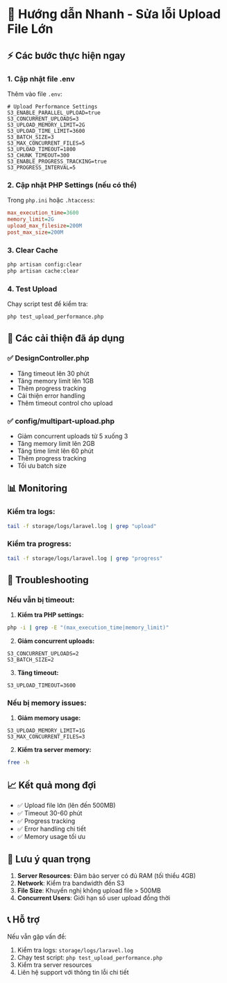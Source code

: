 # 🚀 Hướng dẫn Nhanh - Sửa lỗi Upload File Lớn

## ⚡ Các bước thực hiện ngay

### 1. **Cập nhật file .env**

Thêm vào file `.env`:

```env
# Upload Performance Settings
S3_ENABLE_PARALLEL_UPLOAD=true
S3_CONCURRENT_UPLOADS=3
S3_UPLOAD_MEMORY_LIMIT=2G
S3_UPLOAD_TIME_LIMIT=3600
S3_BATCH_SIZE=3
S3_MAX_CONCURRENT_FILES=5
S3_UPLOAD_TIMEOUT=1800
S3_CHUNK_TIMEOUT=300
S3_ENABLE_PROGRESS_TRACKING=true
S3_PROGRESS_INTERVAL=5
```

### 2. **Cập nhật PHP Settings (nếu có thể)**

Trong `php.ini` hoặc `.htaccess`:

```ini
max_execution_time=3600
memory_limit=2G
upload_max_filesize=200M
post_max_size=200M
```

### 3. **Clear Cache**

```bash
php artisan config:clear
php artisan cache:clear
```

### 4. **Test Upload**

Chạy script test để kiểm tra:

```bash
php test_upload_performance.php
```

## 🔧 Các cải thiện đã áp dụng

### ✅ **DesignController.php**

-   Tăng timeout lên 30 phút
-   Tăng memory limit lên 1GB
-   Thêm progress tracking
-   Cải thiện error handling
-   Thêm timeout control cho upload

### ✅ **config/multipart-upload.php**

-   Giảm concurrent uploads từ 5 xuống 3
-   Tăng memory limit lên 2GB
-   Tăng time limit lên 60 phút
-   Thêm progress tracking
-   Tối ưu batch size

## 📊 Monitoring

### Kiểm tra logs:

```bash
tail -f storage/logs/laravel.log | grep "upload"
```

### Kiểm tra progress:

```bash
tail -f storage/logs/laravel.log | grep "progress"
```

## 🚨 Troubleshooting

### Nếu vẫn bị timeout:

1. **Kiểm tra PHP settings:**

```bash
php -i | grep -E "(max_execution_time|memory_limit)"
```

2. **Giảm concurrent uploads:**

```env
S3_CONCURRENT_UPLOADS=2
S3_BATCH_SIZE=2
```

3. **Tăng timeout:**

```env
S3_UPLOAD_TIMEOUT=3600
```

### Nếu bị memory issues:

1. **Giảm memory usage:**

```env
S3_UPLOAD_MEMORY_LIMIT=1G
S3_MAX_CONCURRENT_FILES=3
```

2. **Kiểm tra server memory:**

```bash
free -h
```

## 📈 Kết quả mong đợi

-   ✅ Upload file lớn (lên đến 500MB)
-   ✅ Timeout 30-60 phút
-   ✅ Progress tracking
-   ✅ Error handling chi tiết
-   ✅ Memory usage tối ưu

## 🎯 Lưu ý quan trọng

1. **Server Resources**: Đảm bảo server có đủ RAM (tối thiểu 4GB)
2. **Network**: Kiểm tra bandwidth đến S3
3. **File Size**: Khuyến nghị không upload file > 500MB
4. **Concurrent Users**: Giới hạn số user upload đồng thời

## 📞 Hỗ trợ

Nếu vẫn gặp vấn đề:

1. Kiểm tra logs: `storage/logs/laravel.log`
2. Chạy test script: `php test_upload_performance.php`
3. Kiểm tra server resources
4. Liên hệ support với thông tin lỗi chi tiết

